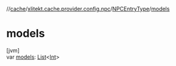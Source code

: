 //[cache](../../../index.md)/[xlitekt.cache.provider.config.npc](../index.md)/[NPCEntryType](index.md)/[models](models.md)

# models

[jvm]\
var [models](models.md): [List](https://kotlinlang.org/api/latest/jvm/stdlib/kotlin.collections/-list/index.html)&lt;[Int](https://kotlinlang.org/api/latest/jvm/stdlib/kotlin/-int/index.html)&gt;
